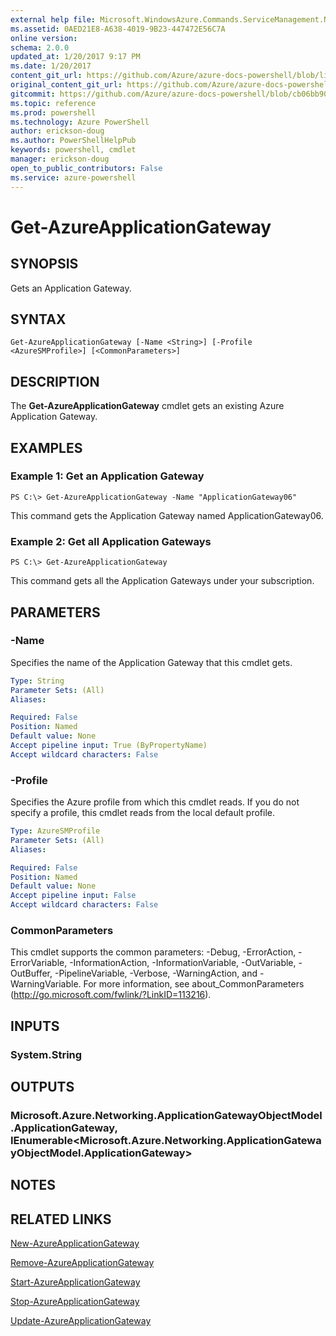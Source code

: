 ```yaml
---
external help file: Microsoft.WindowsAzure.Commands.ServiceManagement.Network.dll-Help.xml
ms.assetid: 0AED21E8-A638-4019-9B23-447472E56C7A
online version: 
schema: 2.0.0
updated_at: 1/20/2017 9:17 PM
ms.date: 1/20/2017
content_git_url: https://github.com/Azure/azure-docs-powershell/blob/live/azureps-cmdlets-docs/ServiceManagement/Azure.Networking/v3.4.0/Get-AzureApplicationGateway.md
original_content_git_url: https://github.com/Azure/azure-docs-powershell/blob/live/azureps-cmdlets-docs/ServiceManagement/Azure.Networking/v3.4.0/Get-AzureApplicationGateway.md
gitcommit: https://github.com/Azure/azure-docs-powershell/blob/cb06bb906911a2a2e1f57adbafe0c0c97a0b205b/azureps-cmdlets-docs/ServiceManagement/Azure.Networking/v3.4.0/Get-AzureApplicationGateway.md
ms.topic: reference
ms.prod: powershell
ms.technology: Azure PowerShell
author: erickson-doug
ms.author: PowerShellHelpPub
keywords: powershell, cmdlet
manager: erickson-doug
open_to_public_contributors: False
ms.service: azure-powershell
---
```


# Get-AzureApplicationGateway

## SYNOPSIS
Gets an Application Gateway.

## SYNTAX

```
Get-AzureApplicationGateway [-Name <String>] [-Profile <AzureSMProfile>] [<CommonParameters>]
```

## DESCRIPTION
The **Get-AzureApplicationGateway** cmdlet gets an existing Azure Application Gateway.

## EXAMPLES

### Example 1: Get an Application Gateway
```
PS C:\> Get-AzureApplicationGateway -Name "ApplicationGateway06"
```

This command gets the Application Gateway named ApplicationGateway06.

### Example 2: Get all Application Gateways
```
PS C:\> Get-AzureApplicationGateway
```

This command gets all the Application Gateways under your subscription.

## PARAMETERS

### -Name
Specifies the name of the Application Gateway that this cmdlet gets.

```yaml
Type: String
Parameter Sets: (All)
Aliases: 

Required: False
Position: Named
Default value: None
Accept pipeline input: True (ByPropertyName)
Accept wildcard characters: False
```

### -Profile
Specifies the Azure profile from which this cmdlet reads. 
If you do not specify a profile, this cmdlet reads from the local default profile.

```yaml
Type: AzureSMProfile
Parameter Sets: (All)
Aliases: 

Required: False
Position: Named
Default value: None
Accept pipeline input: False
Accept wildcard characters: False
```

### CommonParameters
This cmdlet supports the common parameters: -Debug, -ErrorAction, -ErrorVariable, -InformationAction, -InformationVariable, -OutVariable, -OutBuffer, -PipelineVariable, -Verbose, -WarningAction, and -WarningVariable. For more information, see about_CommonParameters (http://go.microsoft.com/fwlink/?LinkID=113216).

## INPUTS

### System.String

## OUTPUTS

### Microsoft.Azure.Networking.ApplicationGatewayObjectModel.ApplicationGateway, IEnumerable<Microsoft.Azure.Networking.ApplicationGatewayObjectModel.ApplicationGateway>

## NOTES

## RELATED LINKS

[New-AzureApplicationGateway](xref:ServiceManagement/Azure.Networking/v3.4.0/New-AzureApplicationGateway.md)

[Remove-AzureApplicationGateway](xref:ServiceManagement/Azure.Networking/v3.4.0/Remove-AzureApplicationGateway.md)

[Start-AzureApplicationGateway](xref:ServiceManagement/Azure.Networking/v3.4.0/Start-AzureApplicationGateway.md)

[Stop-AzureApplicationGateway](xref:ServiceManagement/Azure.Networking/v3.4.0/Stop-AzureApplicationGateway.md)

[Update-AzureApplicationGateway](xref:ServiceManagement/Azure.Networking/v3.4.0/Update-AzureApplicationGateway.md)


